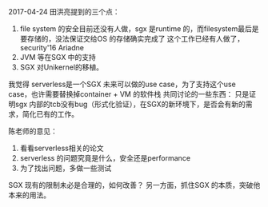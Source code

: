 

2017-04-24
田洪亮提到的三个点：
1. file system 的安全目前还没有人做，sgx 是runtime 的，而filesystem最后是要存储的，没法保证交给OS 的存储确实完成了 这个工作已经有人做了，security'16 Ariadne
2. JVM 等在SGX 中的支持
3. SGX 对Unikernel的移植。

我觉得
serverless是一个SGX 未来可以做的use case，为了支持这个use case，也许需要替换掉container + VM 的软件栈
共同讨论的一些东西：
只是证明sgx 内部的tcb没有bug（形式化验证），在SGX的新环境下，是否会有新的需求，简化已有的工作。

陈老师的意见：

1. 看看serverless相关的论文
2. serverless 的问题究竟是什么，安全还是performance
3. 为了找出问题，多做一些测试

SGX 现有的限制未必是合理的，如何改善？
另一方面，抓住SGX 的本质，突破他本来的用法。
